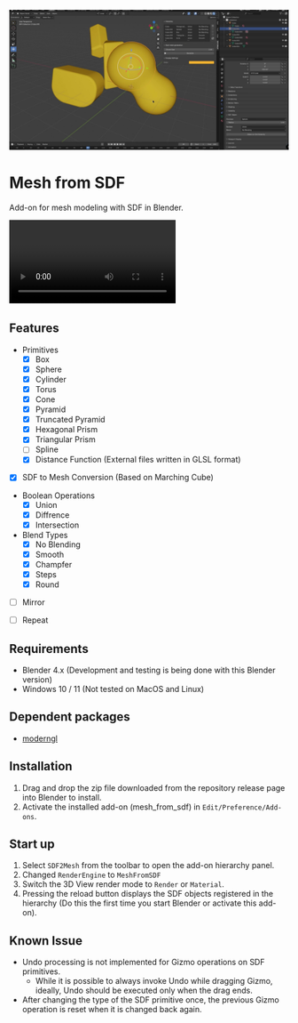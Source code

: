 <img src="media\overview.jpg"></img>

# Mesh from SDF
Add-on for mesh modeling with SDF in Blender.

<video src="https://github.com/user-attachments/assets/b20142b3-20d9-4de1-8d97-927f9eca7366"></video>

## Features

- Primitives
  - [x] Box
  - [x] Sphere
  - [x] Cylinder
  - [x] Torus
  - [x] Cone
  - [x] Pyramid
  - [x] Truncated Pyramid
  - [x] Hexagonal Prism
  - [x] Triangular Prism
  - [ ] Spline
  - [x] Distance Function (External files written in GLSL format)
- [x] SDF to Mesh Conversion (Based on Marching Cube)
- Boolean Operations 
  - [x] Union
  - [x] Diffrence
  - [x] Intersection
- Blend Types
  - [x] No Blending
  - [x] Smooth
  - [x] Champfer
  - [x] Steps
  - [x] Round
- [ ] Mirror
- [ ] Repeat


## Requirements
- Blender 4.x (Development and testing is being done with this Blender version)
- Windows 10 / 11 (Not tested on MacOS and Linux)

## Dependent packages
- [moderngl](https://github.com/moderngl/moderngl)

## Installation
1. Drag and drop the zip file downloaded from the repository release page into Blender to install.
2. Activate the installed add-on (mesh_from_sdf) in `Edit/Preference/Add-ons`.

## Start up
1. Select `SDF2Mesh` from the toolbar to open the add-on hierarchy panel.
2. Changed `RenderEngine` to `MeshFromSDF`
3. Switch the 3D View render mode to `Render` or `Material`.
4. Pressing the reload button displays the SDF objects registered in the hierarchy (Do this the first time you start Blender or activate this add-on).

## Known Issue
- Undo processing is not implemented for Gizmo operations on SDF primitives.
  - While it is possible to always invoke Undo while dragging Gizmo, ideally, Undo should be executed only when the drag ends.
- After changing the type of the SDF primitive once, the previous Gizmo operation is reset when it is changed back again.
